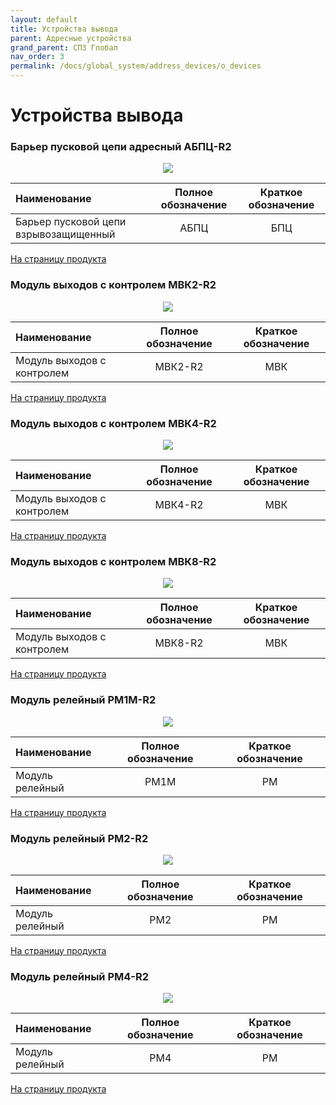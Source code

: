```yaml
---
layout: default
title: Устройства вывода
parent: Адресные устройства
grand_parent: СПЗ Глобал
nav_order: 3
permalink: /docs/global_system/address_devices/o_devices
---
```


# Устройства вывода
### Барьер пусковой цепи адресный АБПЦ-R2

<p align="center">
<img src="../../../assets/images/devices/abpc.png">
</p>

|Наименование|Полное обозначение|Краткое обозначение|
|:---|:---:|:---:|
|Барьер пусковой цепи взрывозащищенный|АБПЦ|БПЦ|

<a href="https://products.rubezh.ru/products/abpts_r2-3330/" target="_blank">На страницу продукта</a>

### Модуль выходов с контролем МВК2-R2

<p align="center">
<img src="../../../assets/images/devices/mvk2.png">
</p>

|Наименование|Полное обозначение|Краткое обозначение|
|:---|:---:|:---:|
|Модуль выходов с контролем|МВК2-R2|МВК|

<a href="https://products.rubezh.ru/products/mvk2_r2-3367/" target="_blank">На страницу продукта</a>

### Модуль выходов с контролем МВК4-R2

<p align="center">
<img src="../../../assets/images/devices/mvk4.png">
</p>

|Наименование|Полное обозначение|Краткое обозначение|
|:---|:---:|:---:|
|Модуль выходов с контролем|МВК4-R2|МВК|

<a href="https://products.rubezh.ru/products/mvk4_r2-3360/" target="_blank">На страницу продукта</a>

### Модуль выходов с контролем МВК8-R2

<p align="center">
<img src="../../../assets/images/devices/mvk8.png">
</p>

|Наименование|Полное обозначение|Краткое обозначение|
|:---|:---:|:---:|
|Модуль выходов с контролем|МВК8-R2|МВК|

<a href="https://products.rubezh.ru/products/mvk8_r2-3377/" target="_blank">На страницу продукта</a>

### Модуль релейный РМ1М-R2

<p align="center">
<img src="../../../assets/images/devices/rm4.png">
</p>

|Наименование|Полное обозначение|Краткое обозначение|
|:---|:---:|:---:|
|Модуль релейный|РМ1М|РМ|

<a href="https://products.rubezh.ru/products/rm_r2-3376/" target="_blank">На страницу продукта</a>

### Модуль релейный РМ2-R2

<p align="center">
<img src="../../../assets/images/devices/rm4.png">
</p>

|Наименование|Полное обозначение|Краткое обозначение|
|:---|:---:|:---:|
|Модуль релейный|РМ2|РМ|

<a href="https://products.rubezh.ru/products/rm_r2-3376/" target="_blank">На страницу продукта</a>

### Модуль релейный РМ4-R2

<p align="center">
<img src="../../../assets/images/devices/rm4.png">
</p>

|Наименование|Полное обозначение|Краткое обозначение|
|:---|:---:|:---:|
|Модуль релейный|РМ4|РМ|

<a href="https://products.rubezh.ru/products/rm_r2-3376/" target="_blank">На страницу продукта</a>
